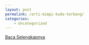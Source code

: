 ```yaml
---
layout: post
permalink: /arti-mimpi-kuda-terbang/
categories:
    - Uncategorized
---
```


[Baca Selengkapnya](/10)